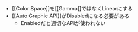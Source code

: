 
- [[Color Space]]を[[Gamma]]ではなくLinearにする
- [[Auto Graphic API]]がDisabledになる必要がある
    - Enabledだと適切なAPIが使われない
